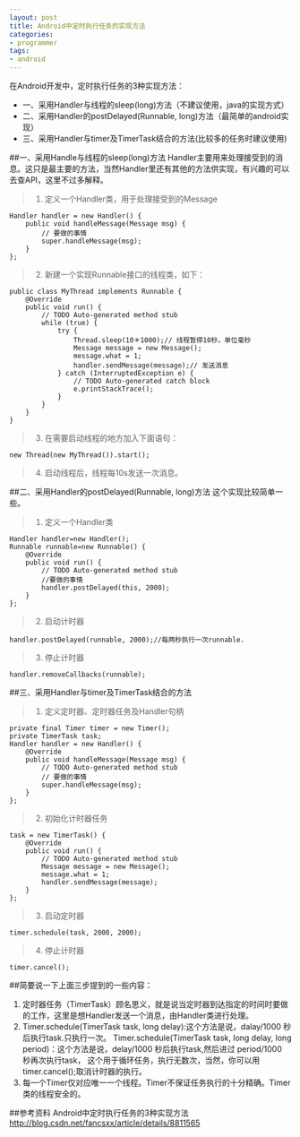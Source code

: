```yaml
---
layout: post
title: Android中定时执行任务的实现方法
categories:
- programmer
tags:
- android
---
```



在Android开发中，定时执行任务的3种实现方法：

- 一、采用Handler与线程的sleep(long)方法（不建议使用，java的实现方式）
- 二、采用Handler的postDelayed(Runnable, long)方法（最简单的android实现）
- 三、采用Handler与timer及TimerTask结合的方法(比较多的任务时建议使用)


##一、采用Handle与线程的sleep(long)方法
Handler主要用来处理接受到的消息。这只是最主要的方法，当然Handler里还有其他的方法供实现，有兴趣的可以去查API，这里不过多解释。

> 1. 定义一个Handler类，用于处理接受到的Message

	Handler handler = new Handler() {
		public void handleMessage(Message msg) {
            // 要做的事情
            super.handleMessage(msg);
        }
    };


> 2. 新建一个实现Runnable接口的线程类，如下：

    public class MyThread implements Runnable {
        @Override
        public void run() {
            // TODO Auto-generated method stub
            while (true) {
                try {
                    Thread.sleep(10＊1000);// 线程暂停10秒，单位毫秒
                    Message message = new Message();
                    message.what = 1;
                    handler.sendMessage(message);// 发送消息
                } catch (InterruptedException e) {
                    // TODO Auto-generated catch block
                    e.printStackTrace();
                }
            }
        }
    }


> 3. 在需要启动线程的地方加入下面语句：

    new Thread(new MyThread()).start();

> 4. 启动线程后，线程每10s发送一次消息。


##二、采用Handler的postDelayed(Runnable, long)方法
这个实现比较简单一些。

> 1. 定义一个Handler类
 
	Handler handler=new Handler();
    Runnable runnable=new Runnable() {
        @Override
        public void run() {
            // TODO Auto-generated method stub
            //要做的事情
            handler.postDelayed(this, 2000);
        }
    };

> 2. 启动计时器

    handler.postDelayed(runnable, 2000);//每两秒执行一次runnable.

> 3. 停止计时器

    handler.removeCallbacks(runnable);


##三、采用Handler与timer及TimerTask结合的方法

> 1. 定义定时器、定时器任务及Handler句柄

    private final Timer timer = new Timer();
    private TimerTask task;
    Handler handler = new Handler() {
        @Override
        public void handleMessage(Message msg) {
            // TODO Auto-generated method stub
            // 要做的事情
            super.handleMessage(msg);
        }
    };

> 2. 初始化计时器任务

    task = new TimerTask() {
        @Override
        public void run() {
            // TODO Auto-generated method stub
            Message message = new Message();
            message.what = 1;
            handler.sendMessage(message);
        }
    };

> 3. 启动定时器

    timer.schedule(task, 2000, 2000);

> 4. 停止计时器

    timer.cancel();


##简要说一下上面三步提到的一些内容：
1. 定时器任务（TimerTask）顾名思义，就是说当定时器到达指定的时间时要做的工作，这里是想Handler发送一个消息，由Handler类进行处理。
2. Timer.schedule(TimerTask task, long delay):这个方法是说，dalay/1000 秒后执行task.只执行一次。
    Timer.schedule(TimerTask task, long delay, long period)：这个方法是说，delay/1000 秒后执行task,然后进过 period/1000 秒再次执行task，
    这个用于循环任务，执行无数次，当然，你可以用timer.cancel();取消计时器的执行。
3. 每一个Timer仅对应唯一一个线程。Timer不保证任务执行的十分精确。Timer类的线程安全的。



##参考资料
Android中定时执行任务的3种实现方法		
http://blog.csdn.net/fancsxx/article/details/8811565

